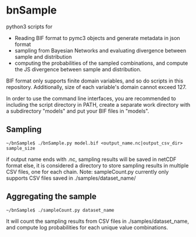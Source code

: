 # bnSample
python3 scripts for 
- Reading BIF format to pymc3 objects and generate metadata in json format
- sampling from Bayesian Networks and evaluating divergence between sample and distribution
- computing the probabilities of the sampled combinations, and compute the JS divergence between sample and distribution.

BIF format only supports finite domain variables, and so do scripts in this repository. 
Additionally, size of each variable's domain cannot exceed 127.

In order to use the command line interfaces, you are recommended to including the script directory in PATH, create a separate work directory with a subdirectory "models" and put your BIF files in "models".

## Sampling

    ~/bnSample$ ./bnSample.py model.bif <output_name.nc|output_csv_dir> sample_size
if output name ends with .nc, sampling results will be saved in netCDF format
else, it is considered a directory to store sampling results in multiple CSV files, one for each chain.
Note: sampleCount.py currently only supports CSV files saved in ./samples/dataset_name/

## Aggregating the sample

    ~/bnSample$ ./sampleCount.py dataset_name
It will count the sampling results from CSV files in ./samples/dataset_name, and compute log probabilities for each unique value combinations.

